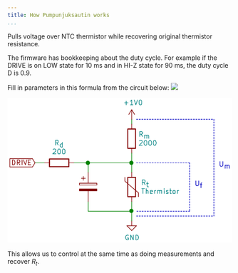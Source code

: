 ```yaml
---
title: How Pumpunjuksautin works
...
```


Pulls voltage over NTC thermistor while recovering original thermistor
resistance.

The firmware has bookkeeping about the duty cycle. For example if the
DRIVE is on LOW state for 10 ms and in HI-Z state for 90 ms, the duty
cycle D is 0.9.

Fill in parameters in this formula from the circuit below:
<img src="https://render.githubusercontent.com/render/math?math=\left(\frac{\frac{U_m}{U_f}-1}{R_m}-\frac{D}{R_d}\right)^{-1}$">

![Variables in the formula](variables.svg)

This allows us to control at the same time as doing measurements and recover $R_t$.

